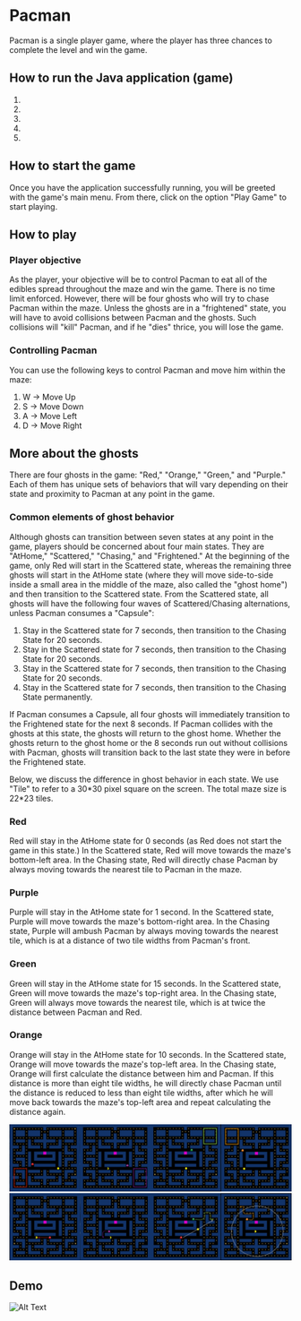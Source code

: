 # Pacman

Pacman is a single player game, where the player has three chances to complete the level and win the game.  


## How to run the Java application (game)
1. 
2.
3.
4.
5.


## How to start the game

Once you have the application successfully running, you will be greeted with the game's main menu. From there, click on the option "Play Game" to start playing.


## How to play

### Player objective

As the player, your objective will be to control Pacman to eat all of the edibles spread throughout the maze and win the game. There is no time limit enforced.
However, there will be four ghosts who will try to chase Pacman within the maze. Unless the ghosts are in a "frightened" state, you will have to avoid collisions between Pacman and the ghosts. Such collisions will "kill" Pacman, and if he "dies" thrice, you will lose the game. 

### Controlling Pacman

You can use the following keys to control Pacman and move him within the maze:

1. W -> Move Up
2. S -> Move Down
3. A -> Move Left
4. D -> Move Right


## More about the ghosts

There are four ghosts in the game: "Red," "Orange," "Green," and "Purple." Each of them has unique sets of behaviors that will vary depending on their state and proximity to Pacman at any point in the game.

### Common elements of ghost behavior

Although ghosts can transition between seven states at any point in the game, players should be concerned about four main states. They are "AtHome," "Scattered," "Chasing," and "Frightened." At the beginning of the game, only Red will start in the Scattered state, whereas the remaining three ghosts will start in the AtHome state (where they will move side-to-side inside a small area in the middle of the maze, also called the "ghost home") and then transition to the Scattered state. From the Scattered state, all ghosts will have the following four waves of Scattered/Chasing alternations, unless Pacman consumes a "Capsule":

1. Stay in the Scattered state for 7 seconds, then transition to the Chasing State for 20 seconds.
2. Stay in the Scattered state for 7 seconds, then transition to the Chasing State for 20 seconds.
3. Stay in the Scattered state for 7 seconds, then transition to the Chasing State for 20 seconds.
4. Stay in the Scattered state for 7 seconds, then transition to the Chasing State permanently.

If Pacman consumes a Capsule, all four ghosts will immediately transition to the Frightened state for the next 8 seconds. If Pacman collides with the ghosts at this state, the ghosts will return to the ghost home. Whether the ghosts return to the ghost home or the 8 seconds run out without collisions with Pacman, ghosts will transition back to the last state they were in before the Frightened state. 

Below, we discuss the difference in ghost behavior in each state. We use "Tile" to refer to a 30\*30 pixel square on the screen. The total maze size is 22\*23 tiles. 

### Red

Red will stay in the AtHome state for 0 seconds (as Red does not start the game in this state.) 
In the Scattered state, Red will move towards the maze's bottom-left area. 
In the Chasing state, Red will directly chase Pacman by always moving towards the nearest tile to Pacman in the maze. 

### Purple

Purple will stay in the AtHome state for 1 second.
In the Scattered state, Purple will move towards the maze's bottom-right area. 
In the Chasing state, Purple will ambush Pacman by always moving towards the nearest tile, which is at a distance of two tile widths from Pacman's front. 

### Green

Green will stay in the AtHome state for 15 seconds. 
In the Scattered state, Green will move towards the maze's top-right area. 
In the Chasing state, Green will always move towards the nearest tile, which is at twice the distance between Pacman and Red.

### Orange

Orange will stay in the AtHome state for 10 seconds. 
In the Scattered state, Orange will move towards the maze's top-left area. 
In the Chasing state, Orange will first calculate the distance between him and Pacman. If this distance is more than eight tile widths, he will directly chase Pacman until the distance is reduced to less than eight tile widths, after which he will move back towards the maze's top-left area and repeat calculating the distance again. 

![](images/ghostsScattered.jpg)
![](images/ghostsChase.jpg)

## Demo

![Alt Text](https://giphy.com/gifs/fdVJK5I3dllLUmFAAs)
